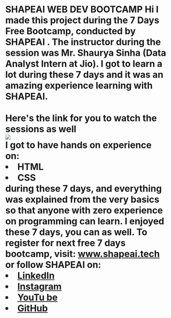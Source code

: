 # SHAPEAI WEB DEV BOOTCAMP Hi I made this project during the 7 Days Free Bootcamp, conducted by <b> SHAPEAI </b>. The instructor during the session was Mr. Shaurya Sinha (Data Analyst Intern at Jio). I got to learn a lot during these 7 days and it was an amazing experience learning with SHAPEAI. <br><br>Here's the link for you to watch the sessions as well<br> <a href="https://youtube.com/playlist?list=PL7zl8TDRnbun7K0fECtSMCI2hOCgLBy9a"> <img src="https://github.com/ShapeAI/PYTHON-AND-DATA-ANALYTICS/blob/main/WebD%20poster.png"> </a> <br>I got to have hands on experience on: <li>HTML <li>CSS <br>during these 7 days, and everything was explained from the very basics so that anyone with zero experience on programming can learn. I enjoyed these 7 days, you can as well. To register for next free 7 days bootcamp, visit: www.shapeai.tech or follow SHAPEAI on: <li><a href= "https://in.linkedin.com/company/shapeai">LinkedIn</a> <li><a href= "https://www.instagram.com/shape.ai/?hl=en">Instagram</a> <li><a href= "https://www.youtube.com/channel/UCTUvDLTW9meuDXWcbmISPdA">YouTu be</a> <li><a href= "https://github.com/shapeai">GitHub</a>
